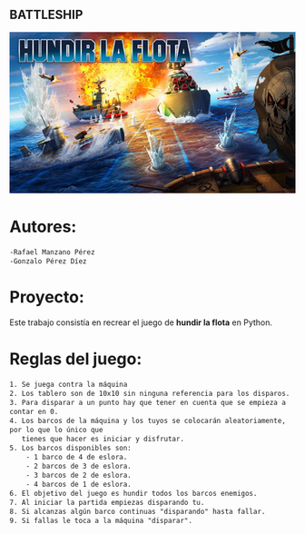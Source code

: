 ## BATTLESHIP

![img](./img/hundir-la-flota-juego-de-mesa.jpg)

# Autores:
    -Rafael Manzano Pérez
    -Gonzalo Pérez Díez

# Proyecto:

Este trabajo consistía en recrear el juego de **hundir la flota** en Python.

# Reglas del juego:

    1. Se juega contra la máquina
    2. Los tablero son de 10x10 sin ninguna referencia para los disparos.
    3. Para disparar a un punto hay que tener en cuenta que se empieza a contar en 0.
    4. Los barcos de la máquina y los tuyos se colocarán aleatoriamente, por lo que lo único que
       tienes que hacer es iniciar y disfrutar.
    5. Los barcos disponibles son:
        - 1 barco de 4 de eslora.
        - 2 barcos de 3 de eslora.
        - 3 barcos de 2 de eslora.
        - 4 barcos de 1 de eslora.
    6. El objetivo del juego es hundir todos los barcos enemigos.
    7. Al iniciar la partida empiezas disparando tu.
    8. Si alcanzas algún barco continuas "disparando" hasta fallar.
    9. Si fallas le toca a la máquina "disparar".